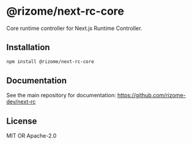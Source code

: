 # @rizome/next-rc-core

Core runtime controller for Next.js Runtime Controller.

## Installation

```bash
npm install @rizome/next-rc-core
```

## Documentation

See the main repository for documentation: https://github.com/rizome-dev/next-rc

## License

MIT OR Apache-2.0